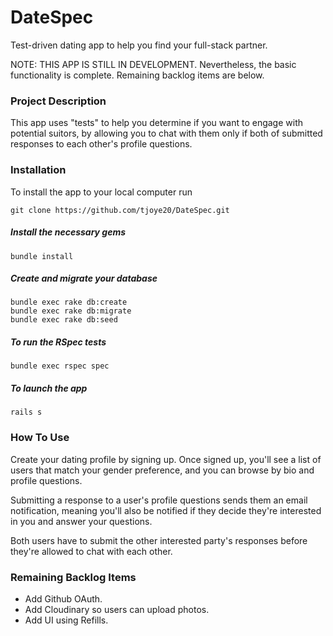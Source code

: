 # DateSpec

Test-driven dating app to help you find your full-stack partner.

NOTE: THIS APP IS STILL IN DEVELOPMENT. Nevertheless, the basic functionality is complete. Remaining backlog items are below.

### Project Description

This app uses "tests" to help you determine if you want to engage with potential suitors, by allowing you to chat with them only if both of submitted responses to each other's profile questions.

### Installation
To install the app to your local computer run

    git clone https://github.com/tjoye20/DateSpec.git

##### Install the necessary gems

    bundle install

##### Create and migrate your database

    bundle exec rake db:create
    bundle exec rake db:migrate
    bundle exec rake db:seed

##### To run the RSpec tests

    bundle exec rspec spec

##### To launch the app

    rails s

### How To Use

Create your dating profile by signing up. Once signed up, you'll see a list of users that match your gender preference, and you can browse by bio and profile questions.

Submitting a response to a user's profile questions sends them an email notification, meaning you'll also be notified if they decide they're interested in you and answer your questions.

Both users have to submit the other interested party's responses before they're allowed to chat with each other.

### Remaining Backlog Items

* Add Github OAuth.
* Add Cloudinary so users can upload photos.
* Add UI using Refills.
